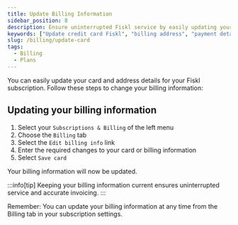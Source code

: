 ```yaml
---
title: Update Billing Information
sidebar_position: 8
description: Ensure uninterrupted Fiskl service by easily updating your credit card information and billing address. Maintain accurate records effortlessly.
keywords: ["Update credit card Fiskl", "billing address", "payment details", "account updates", "subscription management"]
slug: /billing/update-card
tags:
  - Billing
  - Plans
---
```


You can easily update your card and address details for your Fiskl subscription. Follow these steps to change your billing information:

## Updating your billing information

1. Select your `Subscriptions & Billing` of the left menu
2. Choose the `Billing` tab
3. Select the `Edit billing info` link
4. Enter the required changes to your card or billing information
5. Select `Save card`

Your billing information will now be updated.

:::info[tip]
Keeping your billing information current ensures uninterrupted service and accurate invoicing.
:::

Remember: You can update your billing information at any time from the Billing tab in your subscription settings.
